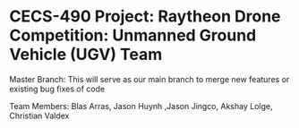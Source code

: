 # CECS-490 Project: Raytheon Drone Competition: Unmanned Ground Vehicle (UGV) Team

Master Branch: This will serve as our main branch to merge new features or existing bug fixes of code

Team Members: Blas Arras, Jason Huynh ,Jason Jingco, Akshay Lolge, Christian Valdex
